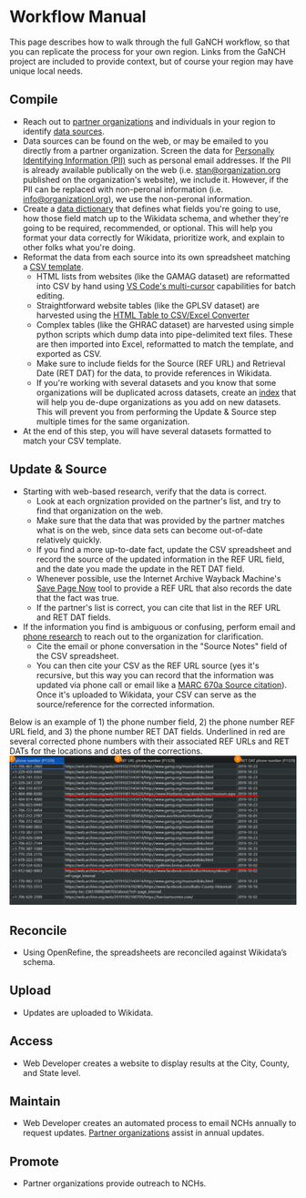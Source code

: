 # Workflow Manual

This page describes how to walk through the full GaNCH workflow, so that you can replicate the process for your own region.  Links from the GaNCH project are included to provide context, but of course your region may have unique local needs.

## Compile

* Reach out to [partner organizations](/docs/project_partners.md) and individuals in your region to identify [data sources](/data/data_sources.md).  
* Data sources can be found on the web, or may be emailed to you directly from a partner organization.  Screen the data for [Personally Identifying Information (PII)](https://en.wikipedia.org/wiki/Personal_data) such as personal email addresses.  If the PII is already available publically on the web (i.e. stan@organization.org published on the organization's website), we include it.  However, if the PII can be replaced with non-peronal information (i.e. info@organizationl.org), we use the non-peronal information.
* Create a [data dictionary](/data/data_dictionary.md) that defines what fields you're going to use, how those field match up to the Wikidata schema, and whether they're going to be required, recommended, or optional.  This will help you format your data correctly for Wikidata, prioritize work, and explain to other folks what you're doing.
* Reformat the data from each source into its own spreadsheet matching a [CSV template](/data/TEMPLATE.csv).
  * HTML lists from websites (like the GAMAG dataset) are reformatted into CSV by hand using [VS Code's multi-cursor](https://code.visualstudio.com/docs/getstarted/tips-and-tricks#_multi-cursor-selection) capabilities for batch editing.
  * Straightforward website tables (like the GPLSV dataset) are harvested using the [HTML Table to CSV/Excel Converter](http://www.convertcsv.com/html-table-to-csv.htm)
  * Complex tables (like the GHRAC dataset) are harvested using simple python scripts which dump data into pipe-delimited text files.  These are then imported into Excel, reformatted to match the template, and exported as CSV.
  * Make sure to include fields for the Source (REF URL) and Retrieval Date (RET DAT) for the data, to provide references in Wikidata.
  * If you're working with several datasets and you know that some organizations will be duplicated across datasets, create an [index](/data/index.csv) that will help you de-dupe organizations as you add on new datasets.  This will prevent you from performing the Update & Source step multiple times for the same organization.
* At the end of this step, you will have several datasets formatted to match your CSV template.

## Update & Source

* Starting with web-based research, verify that the data is correct.  
  * Look at each orgnization provided on the partner's list, and try to find that organization on the web.  
  * Make sure that the data that was provided by the partner matches what is on the web, since data sets can become out-of-date relatively quickly.  
  * If you find a more up-to-date fact, update the CSV spreadsheet and record the source of the updated information in the REF URL field, and the date you made the update in the RET DAT field.
  * Whenever possible, use the Internet Archive Wayback Machine's [Save Page Now](https://web.archive.org/save) tool to provide a REF URL that also records the date that the fact was true.
  * If the partner's list is correct, you can cite that list in the REF URL and RET DAT fields.
* If the information you find is ambiguous or confusing, perform email and [phone research](/docs/phone_script.md) to reach out to the organization for clarification.
  * Cite the email or phone conversation in the "Source Notes" field of the CSV spreadsheet.  
  * You can then cite your CSV as the REF URL source (yes it's recursive, but this way you can record that the information was updated via phone call or email like a [MARC 670a Source citation](https://www.loc.gov/marc/authority/ad670.html)).  Once it's uploaded to Wikidata, your CSV can serve as the source/reference for the corrected information.

Below is an example of 1) the phone number field, 2) the phone number REF URL field, and 3) the phone number RET DAT fields. Underlined in red are several corrected phone numbers with their associated REF URLs and RET DATs for the locations and dates of the corrections.
![Example of 1) the Phone field, 2) the Phone REF URL field, and 3) the Phone RET DAT fields. Underlined in red are several corrected phone numbers with their associated REF URLs and RET DATs for the locations and dates of the corrections.](/docs/images/phone_number_REF_URL_and_RET_DAT.png)

## Reconcile

* Using OpenRefine, the spreadsheets are reconciled against Wikidata’s schema.

## Upload

* Updates are uploaded to Wikidata.

## Access

* Web Developer creates a website to display results at the City, County, and State level.

## Maintain

* Web Developer creates an automated process to email NCHs annually to request updates. [Partner organizations](/docs/project_partners.md) assist in annual updates.

## Promote

* Partner organizations provide outreach to NCHs.
